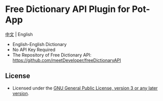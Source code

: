 <!--
SPDX-FileCopyrightText: 2024 Integral <integral@member.fsf.org>

SPDX-License-Identifier: GPL-3.0-or-later
-->

# Free Dictionary API Plugin for Pot-App

[中文](https://github.com/Integral-Tech/pot-app-translate-plugin-freedict/) | English

- English-English Dictionary
- No API Key Required
- The Repository of Free Dictionary API: https://github.com/meetDeveloper/freeDictionaryAPI

## License
- Licensed under the [GNU General Public License, version 3 or any later version](LICENSES/GPL-3.0-or-later.txt).
